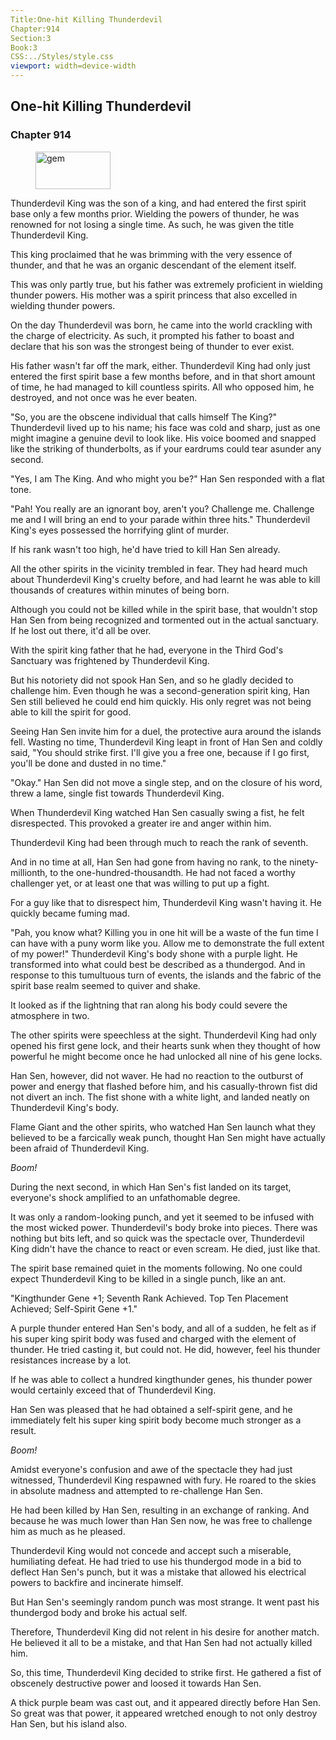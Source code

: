 ```yaml
---
Title:One-hit Killing Thunderdevil 
Chapter:914 
Section:3 
Book:3 
CSS:../Styles/style.css 
viewport: width=device-width
---
```

  
## One-hit Killing Thunderdevil
### Chapter 914
  
<figure>
	<img src="../Images/gem.gif" alt="gem" id="gem" width="120" height="60" />
</figure>
  

  
Thunderdevil King was the son of a king, and had entered the first spirit base only a few months prior. Wielding the powers of thunder, he was renowned for not losing a single time. As such, he was given the title Thunderdevil King.

This king proclaimed that he was brimming with the very essence of thunder, and that he was an organic descendant of the element itself.

This was only partly true, but his father was extremely proficient in wielding thunder powers. His mother was a spirit princess that also excelled in wielding thunder powers.

On the day Thunderdevil was born, he came into the world crackling with the charge of electricity. As such, it prompted his father to boast and declare that his son was the strongest being of thunder to ever exist.

His father wasn't far off the mark, either. Thunderdevil King had only just entered the first spirit base a few months before, and in that short amount of time, he had managed to kill countless spirits. All who opposed him, he destroyed, and not once was he ever beaten.

"So, you are the obscene individual that calls himself The King?" Thunderdevil lived up to his name; his face was cold and sharp, just as one might imagine a genuine devil to look like. His voice boomed and snapped like the striking of thunderbolts, as if your eardrums could tear asunder any second.

"Yes, I am The King. And who might you be?" Han Sen responded with a flat tone.

"Pah! You really are an ignorant boy, aren't you? Challenge me. Challenge me and I will bring an end to your parade within three hits." Thunderdevil King's eyes possessed the horrifying glint of murder.

If his rank wasn't too high, he'd have tried to kill Han Sen already.

All the other spirits in the vicinity trembled in fear. They had heard much about Thunderdevil King's cruelty before, and had learnt he was able to kill thousands of creatures within minutes of being born.

Although you could not be killed while in the spirit base, that wouldn't stop Han Sen from being recognized and tormented out in the actual sanctuary. If he lost out there, it'd all be over.

With the spirit king father that he had, everyone in the Third God's Sanctuary was frightened by Thunderdevil King.

But his notoriety did not spook Han Sen, and so he gladly decided to challenge him. Even though he was a second-generation spirit king, Han Sen still believed he could end him quickly. His only regret was not being able to kill the spirit for good.

Seeing Han Sen invite him for a duel, the protective aura around the islands fell. Wasting no time, Thunderdevil King leapt in front of Han Sen and coldly said, "You should strike first. I'll give you a free one, because if I go first, you'll be done and dusted in no time."

"Okay." Han Sen did not move a single step, and on the closure of his word, threw a lame, single fist towards Thunderdevil King.

When Thunderdevil King watched Han Sen casually swing a fist, he felt disrespected. This provoked a greater ire and anger within him.

Thunderdevil King had been through much to reach the rank of seventh.

And in no time at all, Han Sen had gone from having no rank, to the ninety-millionth, to the one-hundred-thousandth. He had not faced a worthy challenger yet, or at least one that was willing to put up a fight.

For a guy like that to disrespect him, Thunderdevil King wasn't having it. He quickly became fuming mad.

"Pah, you know what? Killing you in one hit will be a waste of the fun time I can have with a puny worm like you. Allow me to demonstrate the full extent of my power!" Thunderdevil King's body shone with a purple light. He transformed into what could best be described as a thundergod. And in response to this tumultuous turn of events, the islands and the fabric of the spirit base realm seemed to quiver and shake.

It looked as if the lightning that ran along his body could severe the atmosphere in two.

The other spirits were speechless at the sight. Thunderdevil King had only opened his first gene lock, and their hearts sunk when they thought of how powerful he might become once he had unlocked all nine of his gene locks.

Han Sen, however, did not waver. He had no reaction to the outburst of power and energy that flashed before him, and his casually-thrown fist did not divert an inch. The fist shone with a white light, and landed neatly on Thunderdevil King's body.

Flame Giant and the other spirits, who watched Han Sen launch what they believed to be a farcically weak punch, thought Han Sen might have actually been afraid of Thunderdevil King.

*Boom!*

During the next second, in which Han Sen's fist landed on its target, everyone's shock amplified to an unfathomable degree.

It was only a random-looking punch, and yet it seemed to be infused with the most wicked power. Thunderdevil's body broke into pieces. There was nothing but bits left, and so quick was the spectacle over, Thunderdevil King didn't have the chance to react or even scream. He died, just like that.

The spirit base remained quiet in the moments following. No one could expect Thunderdevil King to be killed in a single punch, like an ant.

"Kingthunder Gene +1; Seventh Rank Achieved. Top Ten Placement Achieved; Self-Spirit Gene +1."

A purple thunder entered Han Sen's body, and all of a sudden, he felt as if his super king spirit body was fused and charged with the element of thunder. He tried casting it, but could not. He did, however, feel his thunder resistances increase by a lot.

If he was able to collect a hundred kingthunder genes, his thunder power would certainly exceed that of Thunderdevil King.

Han Sen was pleased that he had obtained a self-spirit gene, and he immediately felt his super king spirit body become much stronger as a result.

*Boom!*

Amidst everyone's confusion and awe of the spectacle they had just witnessed, Thunderdevil King respawned with fury. He roared to the skies in absolute madness and attempted to re-challenge Han Sen.

He had been killed by Han Sen, resulting in an exchange of ranking. And because he was much lower than Han Sen now, he was free to challenge him as much as he pleased.

Thunderdevil King would not concede and accept such a miserable, humiliating defeat. He had tried to use his thundergod mode in a bid to deflect Han Sen's punch, but it was a mistake that allowed his electrical powers to backfire and incinerate himself.

But Han Sen's seemingly random punch was most strange. It went past his thundergod body and broke his actual self.

Therefore, Thunderdevil King did not relent in his desire for another match. He believed it all to be a mistake, and that Han Sen had not actually killed him.

So, this time, Thunderdevil King decided to strike first. He gathered a fist of obscenely destructive power and loosed it towards Han Sen.

A thick purple beam was cast out, and it appeared directly before Han Sen. So great was that power, it appeared wretched enough to not only destroy Han Sen, but his island also.